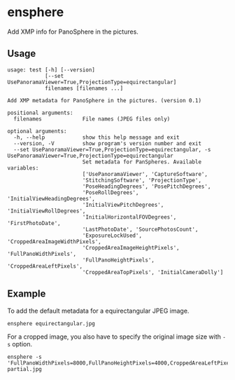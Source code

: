 # ensphere

Add XMP info for PanoSphere in the pictures.

## Usage

    usage: test [-h] [--version]
                [--set UsePanoramaViewer=True,ProjectionType=equirectangular]
                filenames [filenames ...]
    
    Add XMP metadata for PanoSphere in the pictures. (version 0.1)
    
    positional arguments:
      filenames             File names (JPEG files only)
    
    optional arguments:
      -h, --help            show this help message and exit
      --version, -V         show program's version number and exit
      --set UsePanoramaViewer=True,ProjectionType=equirectangular, -s UsePanoramaViewer=True,ProjectionType=equirectangular
                            Set metadata for PanSpheres. Available variables:
                            ['UsePanoramaViewer', 'CaptureSoftware',
                            'StitchingSoftware', 'ProjectionType',
                            'PoseHeadingDegrees', 'PosePitchDegrees',
                            'PoseRollDegrees', 'InitialViewHeadingDegrees',
                            'InitialViewPitchDegrees', 'InitialViewRollDegrees',
                            'InitialHorizontalFOVDegrees', 'FirstPhotoDate',
                            'LastPhotoDate', 'SourcePhotosCount',
                            'ExposureLockUsed', 'CroppedAreaImageWidthPixels',
                            'CroppedAreaImageHeightPixels', 'FullPanoWidthPixels',
                            'FullPanoHeightPixels', 'CroppedAreaLeftPixels',
                            'CroppedAreaTopPixels', 'InitialCameraDolly']


## Example

To add the default metadata for a equirectangular JPEG image.

    ensphere equirectangular.jpg
    
For a cropped image, you also have to specify the original image size with `-s` option.

    ensphere -s 'FullPanoWidthPixels=8000,FullPanoHeightPixels=4000,CroppedAreaLeftPixels=0,CroppedAreaTopPixels=0' partial.jpg
    
